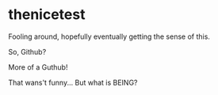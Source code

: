 # thenicetest
Fooling around, hopefully eventually getting the sense of this.

So, Github?

More of a Guthub!

That wans't funny...
But what is BEING?
